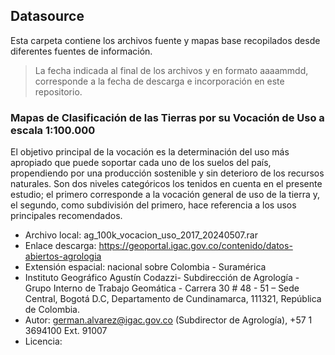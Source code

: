 ## Datasource

Esta carpeta contiene los archivos fuente y mapas base recopilados desde diferentes fuentes de información.

> La fecha indicada al final de los archivos y en formato aaaammdd, corresponde a la fecha de descarga e incorporación en este repositorio.


### Mapas de Clasificación de las Tierras por su Vocación de Uso a escala 1:100.000

El objetivo principal de la vocación es la determinación del uso más apropiado que puede soportar cada uno de los suelos del país, propendiendo por una producción sostenible y sin deterioro de los recursos naturales. Son dos niveles categóricos los tenidos en cuenta en el presente estudio; el primero corresponde a la vocación general de uso de la tierra y, el segundo, como subdivisión del primero, hace referencia a los usos principales recomendados.

* Archivo local: ag_100k_vocacion_uso_2017_20240507.rar
* Enlace descarga: https://geoportal.igac.gov.co/contenido/datos-abiertos-agrologia
* Extensión espacial: nacional sobre Colombia - Suramérica
* Instituto Geográfico Agustín Codazzi- Subdirección de Agrología - Grupo Interno de Trabajo Geomática - Carrera 30 # 48 - 51 – Sede Central, Bogotá D.C, Departamento de Cundinamarca, 111321, República de Colombia. 
* Autor: german.alvarez@igac.gov.co (Subdirector de Agrología), +57 1 3694100 Ext. 91007
* Licencia:


